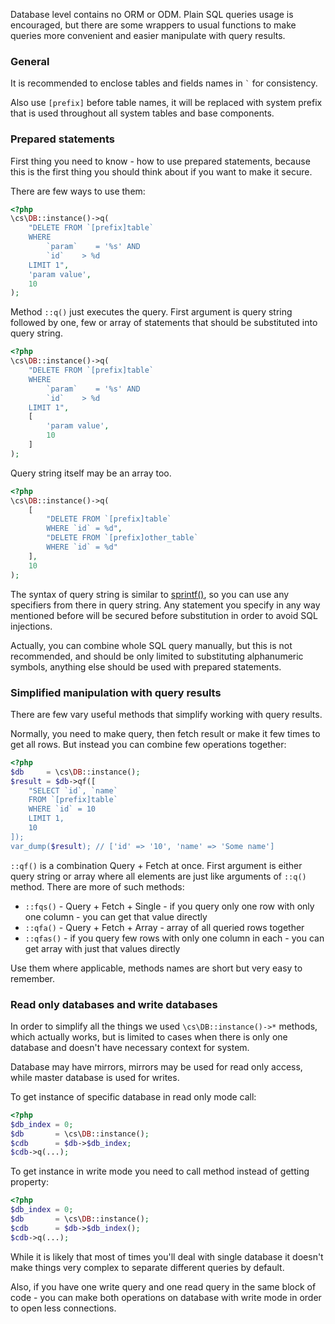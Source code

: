 Database level contains no ORM or ODM. Plain SQL queries usage is encouraged, but there are some wrappers to usual functions to make queries more convenient and easier manipulate with query results.

### General
It is recommended to enclose tables and fields names in `` ` `` for consistency.

Also use `[prefix]` before table names, it will be replaced with system prefix that is used throughout all system tables and base components.

### Prepared statements
First thing you need to know - how to use prepared statements, because this is the first thing you should think about if you want to make it secure.

There are few ways to use them:
```php
<?php
\cs\DB::instance()->q(
    "DELETE FROM `[prefix]table`
    WHERE
        `param`    = '%s' AND
        `id`    > %d
    LIMIT 1",
    'param value',
    10
);
```

Method `::q()` just executes the query. First argument is query string followed by one, few or array of statements that should be substituted into query string.

```php
<?php
\cs\DB::instance()->q(
    "DELETE FROM `[prefix]table`
    WHERE
        `param`    = '%s' AND
        `id`    > %d
    LIMIT 1",
    [
        'param value',
        10
    ]
);
```

Query string itself may be an array too.

```php
<?php
\cs\DB::instance()->q(
    [
        "DELETE FROM `[prefix]table`
        WHERE `id` = %d",
        "DELETE FROM `[prefix]other_table`
        WHERE `id` = %d"
    ],
    10
);
```

The syntax of query string is similar to [sprintf()](https://php.net/manual/en/function.sprintf.php), so you can use any specifiers from there in query string.
Any statement you specify in any way mentioned before will be secured before substitution in order to avoid SQL injections.

Actually, you can combine whole SQL query manually, but this is not recommended, and should be only limited to substituting alphanumeric symbols,
anything else should be used with prepared statements.

### Simplified manipulation with query results
There are few vary useful methods that simplify working with query results.

Normally, you need to make query, then fetch result or make it few times to get all rows. But instead you can combine few operations together:

```php
<?php
$db     = \cs\DB::instance();
$result = $db->qf([
    "SELECT `id`, `name`
    FROM `[prefix]table`
    WHERE `id` = 10
    LIMIT 1,
    10
]);
var_dump($result); // ['id' => '10', 'name' => 'Some name']
```

`::qf()` is a combination Query + Fetch at once. First argument is either query string or array where all elements are just like arguments of `::q()` method.
There are more of such methods:
* `::fqs()` - Query + Fetch + Single - if you query only one row with only one column - you can get that value directly
* `::qfa()` - Query + Fetch + Array - array of all queried rows together
* `::qfas()` - if you query few rows with only one column in each - you can get array with just that values directly

Use them where applicable, methods names are short but very easy to remember.

### Read only databases and write databases
In order to simplify all the things we used `\cs\DB::instance()->*` methods, which actually works, but is limited to cases when there is only one database and doesn't have necessary context for system.

Database may have mirrors, mirrors may be used for read only access, while master database is used for writes.

To get instance of specific database in read only mode call:

```php
<?php
$db_index = 0;
$db       = \cs\DB::instance();
$cdb      = $db->$db_index;
$cdb->q(...);
```

To get instance in write mode you need to call method instead of getting property:

```php
<?php
$db_index = 0;
$db       = \cs\DB::instance();
$cdb      = $db->$db_index();
$cdb->q(...);
```

While it is likely that most of times you'll deal with single database it doesn't make things very complex to separate different queries by default.

Also, if you have one write query and one read query in the same block of code - you can make both operations on database with write mode in order to open less connections.
